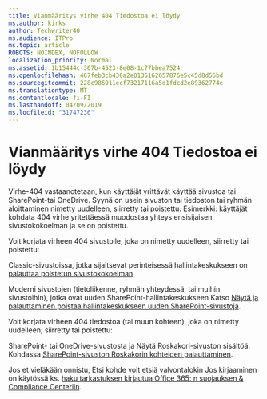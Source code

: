```yaml
---
title: Vianmääritys virhe 404 Tiedostoa ei löydy
ms.author: kirks
author: Techwriter40
ms.audience: ITPro
ms.topic: article
ROBOTS: NOINDEX, NOFOLLOW
localization_priority: Normal
ms.assetid: 1b15444c-367b-4523-8e08-1c77bbea7524
ms.openlocfilehash: 467feb3cb436a2e0135162657876e5c45d8d56bd
ms.sourcegitcommit: 228c986911ecf73217116a5d1fdcd2e89362774e
ms.translationtype: MT
ms.contentlocale: fi-FI
ms.lasthandoff: 04/09/2019
ms.locfileid: "31747236"
---
```

# <a name="troubleshoot-error-404-file-not-found"></a>Vianmääritys virhe 404 Tiedostoa ei löydy

Virhe-404 vastaanotetaan, kun käyttäjät yrittävät käyttää sivustoa tai SharePoint-tai OneDrive. Syynä on usein sivuston tai tiedoston tai ryhmän aloittaminen nimetty uudelleen, siirretty tai poistettu. Esimerkki: käyttäjät kohdata 404 virhe yritettäessä muodostaa yhteys ensisijaisen sivustokokoelman ja se on poistettu.

Voit korjata virheen 404 sivustolle, joka on nimetty uudelleen, siirretty tai poistettu:

Classic-sivustoissa, jotka sijaitsevat perinteisessä hallintakeskukseen on [palauttaa poistetun sivustokokoelman](https://docs.microsoft.com/en-us/sharepoint/restore-deleted-site-collection).


Moderni sivustojen (tietoliikenne, ryhmän yhteydessä, tai muihin sivustoihin), jotka ovat uuden SharePoint-hallintakeskukseen Katso [Näytä ja palauttaminen poistaa hallintakeskukseen uuden SharePoint-sivustoja](https://docs.microsoft.com/en-us/sharepoint/restore-deleted-site-collection).

Voit korjata virheen 404 tiedostoa (tai muun kohteen), joka on nimetty uudelleen, siirretty tai poistettu:

SharePoint- tai OneDrive-sivustosta ja Näytä Roskakori-sivuston sisältöä. Kohdassa [SharePoint-sivuston Roskakorin kohteiden palauttaminen](https://support.office.com/en-us/article/Restore-items-in-the-Recycle-Bin-of-a-SharePoint-site-6df466b6-55f2-4898-8d6e-c0dff851a0be#ID0EAADAAA=Online).

Jos et vieläkään onnistu, Etsi kohde voit etsiä valvontalokin Jos kirjaaminen on käytössä ks. [haku tarkastuksen kirjautua Office 365: n suojauksen & Compliance Centeriin](https://docs.microsoft.com/en-us/office365/securitycompliance/search-the-audit-log-in-security-and-compliance?redirectSourcePath=%252fclient%252fsearch-the-audit-log-in-the-office-365-security-compliance-center-0d4d0f35-390b-4518-800e-0c7ec95e946c).
